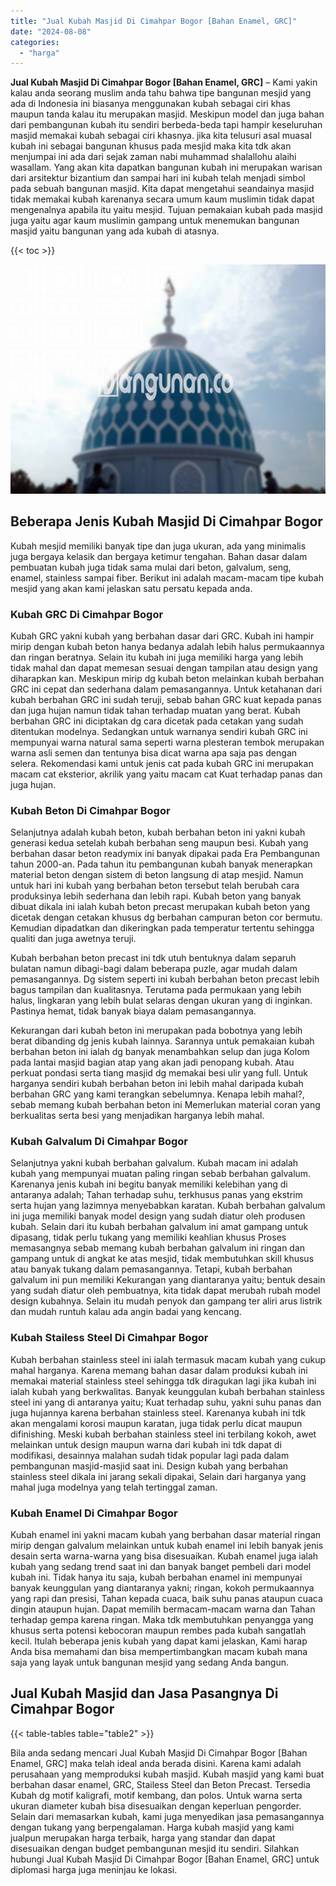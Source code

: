```yaml
---
title: "Jual Kubah Masjid Di Cimahpar Bogor [Bahan Enamel, GRC]"
date: "2024-08-08"
categories: 
  - "harga"
---
```


**Jual Kubah Masjid Di Cimahpar Bogor \[Bahan Enamel, GRC\]** – Kami yakin kalau anda seorang muslim anda tahu bahwa tipe bangunan mesjid yang ada di Indonesia ini biasanya menggunakan kubah sebagai ciri khas maupun tanda kalau itu merupakan masjid. Meskipun model dan juga bahan dari pembangunan kubah itu sendiri berbeda-beda tapi hampir keseluruhan masjid memakai kubah sebagai ciri khasnya. jika kita telusuri asal muasal kubah ini sebagai bangunan khusus pada mesjid maka kita tdk akan menjumpai ini ada dari sejak zaman nabi muhammad shalallohu alaihi wasallam. Yang akan kita dapatkan bangunan kubah ini merupakan warisan dari arsitektur bizantium dan sampai hari ini kubah telah menjadi simbol pada sebuah bangunan masjid. Kita dapat mengetahui seandainya masjid tidak memakai kubah karenanya secara umum kaum muslimin tidak dapat mengenalnya apabila itu yaitu mesjid. Tujuan pemakaian kubah pada masjid juga yaitu agar kaum muslimin gampang untuk menemukan bangunan masjid yaitu bangunan yang ada kubah di atasnya.

{{< toc >}}

![Jual Kubah Masjid Di Cimahpar Bogor [Bahan Enamel, GRC]](/images/jual-kubah-masjid-44.png)

## Beberapa Jenis Kubah Masjid Di Cimahpar Bogor

Kubah mesjid memiliki banyak tipe dan juga ukuran, ada yang minimalis juga bergaya kelasik dan bergaya ketimur tengahan. Bahan dasar dalam pembuatan kubah juga tidak sama mulai dari beton, galvalum, seng, enamel, stainless sampai fiber. Berikut ini adalah macam-macam tipe kubah mesjid yang akan kami jelaskan satu persatu kepada anda.

### Kubah GRC Di Cimahpar Bogor

Kubah GRC yakni kubah yang berbahan dasar dari GRC. Kubah ini hampir mirip dengan kubah beton hanya bedanya adalah lebih halus permukaannya dan ringan beratnya. Selain itu kubah ini juga memiliki harga yang lebih tidak mahal dan dapat memesan sesuai dengan tampilan atau design yang diharapkan kan. Meskipun mirip dg kubah beton melainkan kubah berbahan GRC ini cepat dan sederhana dalam pemasangannya. Untuk ketahanan dari kubah berbahan GRC ini sudah teruji, sebab bahan GRC kuat kepada panas dan juga hujan namun tidak tahan terhadap muatan yang berat. Kubah berbahan GRC ini diciptakan dg cara dicetak pada cetakan yang sudah ditentukan modelnya. Sedangkan untuk warnanya sendiri kubah GRC ini mempunyai warna natural sama seperti warna plesteran tembok merupakan warna asli semen dan tentunya bisa dicat warna apa saja pas dengan selera. Rekomendasi kami untuk jenis cat pada kubah GRC ini merupakan macam cat eksterior, akrilik yang yaitu macam cat Kuat terhadap panas dan juga hujan.

### Kubah Beton Di Cimahpar Bogor

Selanjutnya adalah kubah beton, kubah berbahan beton ini yakni kubah generasi kedua setelah kubah berbahan seng maupun besi. Kubah yang berbahan dasar beton readymix ini banyak dipakai pada Era Pembangunan tahun 2000-an. Pada tahun itu pembangunan kubah banyak menerapkan material beton dengan sistem di beton langsung di atap mesjid. Namun untuk hari ini kubah yang berbahan beton tersebut telah berubah cara produksinya lebih sederhana dan lebih rapi. Kubah beton yang banyak dibuat dikala ini ialah kubah beton precast merupakan kubah beton yang dicetak dengan cetakan khusus dg berbahan campuran beton cor bermutu. Kemudian dipadatkan dan dikeringkan pada temperatur tertentu sehingga qualiti dan juga awetnya teruji.

Kubah berbahan beton precast ini tdk utuh bentuknya dalam separuh bulatan namun dibagi-bagi dalam beberapa puzle, agar mudah dalam pemasangannya. Dg sistem seperti ini kubah berbahan beton precast lebih bagus tampilan dan kualitasnya. Terutama pada permukaan yang lebih halus, lingkaran yang lebih bulat selaras dengan ukuran yang di inginkan. Pastinya hemat, tidak banyak biaya dalam pemasangannya.

Kekurangan dari kubah beton ini merupakan pada bobotnya yang lebih berat dibanding dg jenis kubah lainnya. Sarannya untuk pemakaian kubah berbahan beton ini ialah dg banyak menambahkan selup dan juga Kolom pada lantai masjid bagian atap yang akan jadi penopang kubah. Atau perkuat pondasi serta tiang masjid dg memakai besi ulir yang full. Untuk harganya sendiri kubah berbahan beton ini lebih mahal daripada kubah berbahan GRC yang kami terangkan sebelumnya. Kenapa lebih mahal?, sebab memang kubah berbahan beton ini Memerlukan material coran yang berkualitas serta besi yang menjadikan harganya lebih mahal.

### Kubah Galvalum Di Cimahpar Bogor

Selanjutnya yakni kubah berbahan galvalum. Kubah macam ini adalah kubah yang mempunyai muatan paling ringan sebab berbahan galvalum. Karenanya jenis kubah ini begitu banyak memiliki kelebihan yang di antaranya adalah; Tahan terhadap suhu, terkhusus panas yang ekstrim serta hujan yang lazimnya menyebabkan karatan. Kubah berbahan galvalum ini juga memiliki banyak model design yang sudah diatur oleh produsen kubah. Selain dari itu kubah berbahan galvalum ini amat gampang untuk dipasang, tidak perlu tukang yang memiliki keahlian khusus Proses memasangnya sebab memang kubah berbahan galvalum ini ringan dan gampang untuk di angkat ke atas mesjid, tidak membutuhkan skill khusus atau banyak tukang dalam pemasangannya. Tetapi, kubah berbahan galvalum ini pun memiliki Kekurangan yang diantaranya yaitu; bentuk desain yang sudah diatur oleh pembuatnya, kita tidak dapat merubah rubah model design kubahnya. Selain itu mudah penyok dan gampang ter aliri arus listrik dan mudah runtuh kalau ada angin badai yang kencang.

### Kubah Stailess Steel Di Cimahpar Bogor

Kubah berbahan stainless steel ini ialah termasuk macam kubah yang cukup mahal harganya. Karena memang bahan dasar dalam produksi kubah ini memakai material stainless steel sehingga tdk diragukan lagi jika kubah ini ialah kubah yang berkwalitas. Banyak keunggulan kubah berbahan stainless steel ini yang di antaranya yaitu; Kuat terhadap suhu, yakni suhu panas dan juga hujannya karena berbahan stainless steel. Karenanya kubah ini tdk akan mengalami korosi maupun karatan, juga tidak perlu dicat maupun difinishing. Meski kubah berbahan stainless steel ini terbilang kokoh, awet melainkan untuk design maupun warna dari kubah ini tdk dapat di modifikasi, desainnya malahan sudah tidak popular lagi pada dalam pembangunan masjid-masjid saat ini. Design kubah yang berbahan stainless steel dikala ini jarang sekali dipakai, Selain dari harganya yang mahal juga modelnya yang telah tertinggal zaman.

### Kubah Enamel Di Cimahpar Bogor

Kubah enamel ini yakni macam kubah yang berbahan dasar material ringan mirip dengan galvalum melainkan untuk kubah enamel ini lebih banyak jenis desain serta warna-warna yang bisa disesuaikan. Kubah enamel juga ialah kubah yang sedang trend saat ini dan banyak banget pembeli dari model kubah ini. Tidak hanya itu saja, kubah berbahan enamel ini mempunyai banyak keunggulan yang diantaranya yakni; ringan, kokoh permukaannya yang rapi dan presisi, Tahan kepada cuaca, baik suhu panas ataupun cuaca dingin ataupun hujan. Dapat memilih bermacam-macam warna dan Tahan terhadap gempa karena ringan. Maka tdk membutuhkan penyangga yang khusus serta potensi kebocoran maupun rembes pada kubah sangatlah kecil. Itulah beberapa jenis kubah yang dapat kami jelaskan, Kami harap Anda bisa memahami dan bisa mempertimbangkan macam kubah mana saja yang layak untuk bangunan mesjid yang sedang Anda bangun.

## Jual Kubah Masjid dan Jasa Pasangnya Di Cimahpar Bogor

{{< table-tables table="table2" >}}

Bila anda sedang mencari Jual Kubah Masjid Di Cimahpar Bogor \[Bahan Enamel, GRC\] maka telah ideal anda berada disini. Karena kami adalah perusahaan yang memproduksi kubah masjid. Kubah masjid yang kami buat berbahan dasar enamel, GRC, Stailess Steel dan Beton Precast. Tersedia Kubah dg motif kaligrafi, motif kembang, dan polos. Untuk warna serta ukuran diameter kubah bisa disesuaikan dengan keperluan pengorder. Selain dari memasarkan kubah, kami juga menyedikan jasa pemasangannya dengan tukang yang berpengalaman. Harga kubah masjid yang kami jualpun merupakan harga terbaik, harga yang standar dan dapat disesuaikan dengan budget pembangunan mesjid itu sendiri. Silahkan hubungi Jual Kubah Masjid Di Cimahpar Bogor \[Bahan Enamel, GRC\] untuk diplomasi harga juga meninjau ke lokasi.
